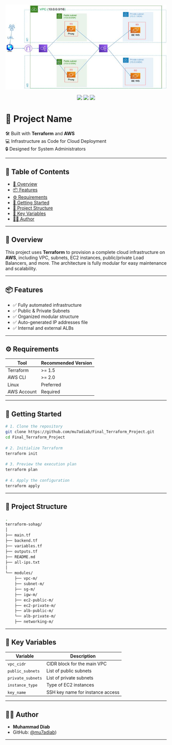 <p align="center">
  <img src="assets/diagram.jpg" width="700"/>
</p>

<p align="center">
  <img src="https://img.shields.io/badge/Terraform-v1.7.5-blueviolet?style=flat-square" />
  <img src="https://img.shields.io/badge/AWS-Deployed-success?style=flat-square&logo=amazonaws" />
  <img src="https://img.shields.io/badge/Project-Sohag%20Infra-orange?style=flat-square" />
</p>

# 🚀 Project Name

🛠️ Built with **Terraform** and **AWS**  
💻 Infrastructure as Code for Cloud Deployment  
🔒 Designed for System Administrators

---

## 📌 Table of Contents

- [📖 Overview](#-overview)
- [📦 Features](#-features)
- [⚙️ Requirements](#️-requirements)
- [🚀 Getting Started](#-getting-started)
- [📁 Project Structure](#-project-structure)
- [🔧 Key Variables](#-key-variables)
- [🧑‍💻 Author](#-author)

---

## 📖 Overview

This project uses **Terraform** to provision a complete cloud infrastructure on **AWS**, including VPC, subnets, EC2 instances, public/private Load Balancers, and more. The architecture is fully modular for easy maintenance and scalability.

---

## 📦 Features

- ✅ Fully automated infrastructure
- ✅ Public & Private Subnets
- ✅ Organized modular structure
- ✅ Auto-generated IP addresses file
- ✅ Internal and external ALBs

---

## ⚙️ Requirements

| Tool         | Recommended Version |
|--------------|---------------------|
| Terraform    | >= 1.5              |
| AWS CLI      | >= 2.0              |
| Linux        | Preferred           |
| AWS Account  | Required            |

---

## 🚀 Getting Started

```bash
# 1. Clone the repository
git clone https://github.com/mu7adiab/Final_Terraform_Project.git
cd Final_Terraform_Project

# 2. Initialize Terraform
terraform init

# 3. Preview the execution plan
terraform plan

# 4. Apply the configuration
terraform apply
```

---

## 📁 Project Structure

```bash
.
terraform-sohag/
│
├── main.tf
├── backend.tf
├── variables.tf
├── outputs.tf
├── README.md
├── all-ips.txt
│
└── modules/
    ├── vpc-m/
    ├── subnet-m/
    ├── sg-m/
    ├── igw-m/
    ├── ec2-public-m/
    ├── ec2-private-m/
    ├── alb-public-m/
    └── alb-private-m/
    ├── networking-m/
```

---

## 🔧 Key Variables

| Variable         | Description                        |
|------------------|------------------------------------|
| `vpc_cidr`       | CIDR block for the main VPC        |
| `public_subnets` | List of public subnets             |
| `private_subnets`| List of private subnets            |
| `instance_type`  | Type of EC2 instances              |
| `key_name`       | SSH key name for instance access   |

---


## 👨‍🎓 Author

- **Muhammad Diab**
- GitHub: [@mu7adiab](https://github.com/mu7adiab))
---

